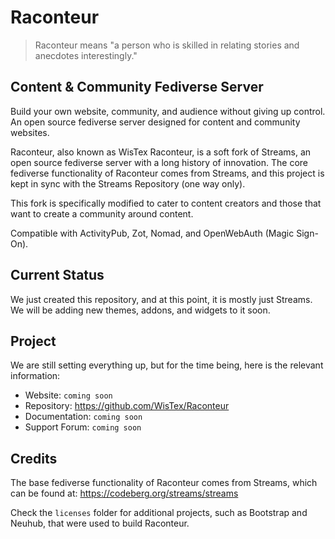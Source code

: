 # Raconteur

> Raconteur means "a person who is skilled in relating stories and anecdotes interestingly."

## Content & Community Fediverse Server

Build your own website, community, and audience without giving up control. An open source fediverse server designed for content and community websites.

Raconteur, also known as WisTex Raconteur, is a soft fork of Streams, an open source fediverse server with a long history of innovation. The core fediverse functionality of Raconteur comes from Streams, and this project is kept in sync with the Streams Repository (one way only).

This fork is specifically modified to cater to content creators and those that want to create a community around content.

Compatible with ActivityPub, Zot, Nomad, and OpenWebAuth (Magic Sign-On).

## Current Status

We just created this repository, and at this point, it is mostly just Streams. We will be adding new themes, addons, and widgets to it soon.

## Project

We are still setting everything up, but for the time being, here is the relevant information:

* Website: `coming soon`
* Repository: https://github.com/WisTex/Raconteur
* Documentation: `coming soon`
* Support Forum: `coming soon`

## Credits

The base fediverse functionality of Raconteur comes from Streams, which can be found at: https://codeberg.org/streams/streams

Check the `licenses` folder for additional projects, such as Bootstrap and Neuhub, that were used to build Raconteur.
